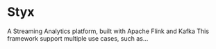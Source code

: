 # Styx
A Streaming Analytics platform, built with Apache Flink and Kafka
This framework support multiple use cases, such as...
